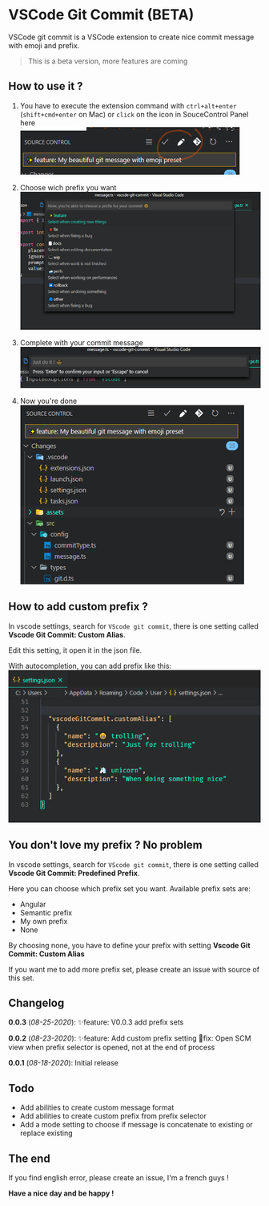 # VSCode Git Commit (BETA)

VSCode git commit is a VSCode extension to create nice commit message with emoji and prefix.

> This is a beta version, more features are coming

## How to use it ?

1. You have to execute the extension command with `ctrl+alt+enter` (`shift+cmd+enter` on Mac) or `click` on the icon in SouceControl Panel here   
![logo](./assets/screens/logo.png)

2. Choose wich prefix you want
![prefix](./assets/screens/list.png)

3. Complete with your commit message
![message](./assets/screens/message.png)

4. Now you're done   
![scm](./assets/screens/scm.png)

## How to add custom prefix ?

In vscode settings, search for `VScode git commit`, there is one setting called **Vscode Git Commit: Custom Alias**.   

Edit this setting, it open it in the json file.   

With autocompletion, you can add prefix like this:   
![customPrefix](./assets/screens/customPrefix.png)

## You don't love my prefix ? No problem

In vscode settings, search for `VScode git commit`, there is one setting called **Vscode Git Commit: Predefined Prefix**. 

Here you can choose which prefix set you want. Available prefix sets are:
- Angular
- Semantic prefix
- My own prefix
- None

By choosing none, you have to define your prefix with setting **Vscode Git Commit: Custom Alias**

If you want me to add more prefix set, please create an issue with source of this set.

## Changelog

**0.0.3** (*08-25-2020*): 
✨feature: V0.0.3 add prefix sets

**0.0.2** (*08-23-2020*): 
✨feature: Add custom prefix setting
🐞fix: Open SCM view when prefix selector is opened, not at the end of process

**0.0.1** (*08-18-2020*): 
Initial release 

## Todo

- Add abilities to create custom message format
- Add abilities to create custom prefix from prefix selector
- Add a mode setting to choose if message is concatenate to existing or replace existing

## The end

If you find english error, please create an issue, I'm a french guys !

**Have a nice day and be happy !**

